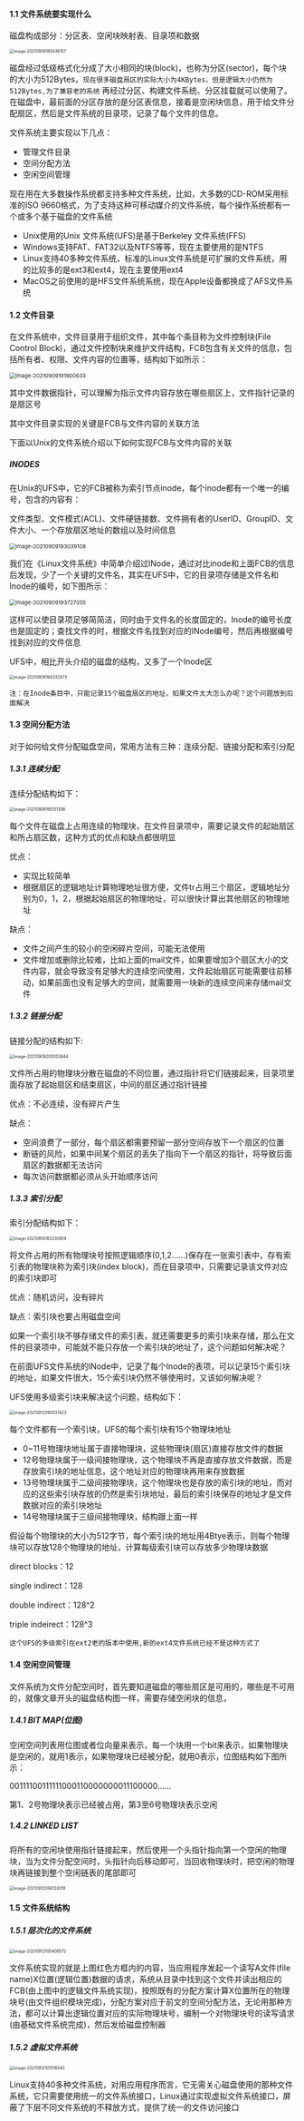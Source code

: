 #### 1.1 文件系统要实现什么

磁盘构成部分：分区表、空闲块映射表、目录项和数据

<img src="https://raw.githubusercontent.com/sermonlizhi/picture/main/image-20210909185436157.png" alt="image-20210909185436157" style="zoom:50%;" />

磁盘经过低级格式化分成了大小相同的块(block)，也称为分区(sector)，每个块的大小为512Bytes，`现在很多磁盘扇区的实际大小为4KBytes，但是逻辑大小仍然为512Bytes,为了兼容老的系统` 再经过分区、构建文件系统、分区挂载就可以使用了。在磁盘中，最前面的分区存放的是分区表信息，接着是空闲块信息，用于给文件分配扇区，然后是文件系统的目录项，记录了每个文件的信息。

文件系统主要实现以下几点：

- 管理文件目录
- 空间分配方法
- 空闲空间管理

现在用在大多数操作系统都支持多种文件系统，比如，大多数的CD-ROM采用标准的ISO 9660格式，为了支持这种可移动媒介的文件系统，每个操作系统都有一个或多个基于磁盘的文件系统

- Unix使用的Unix 文件系统(UFS)是基于Berkeley 文件系统(FFS)
- Windows支持FAT、FAT32以及NTFS等等，现在主要使用的是NTFS
- Linux支持40多种文件系统，标准的Linux文件系统是可扩展的文件系统，用的比较多的是ext3和ext4，现在主要使用ext4
- MacOS之前使用的是HFS文件系统系统，现在Apple设备都换成了AFS文件系统

#### 1.2 文件目录

在文件系统中，文件目录用于组织文件，其中每个条目称为文件控制块(File Control Block)，通过文件控制块来维护文件结构，FCB包含有关文件的信息，包括所有者、权限、文件内容的位置等，结构如下如所示：

<img src="https://raw.githubusercontent.com/sermonlizhi/picture/main/image-20210909191900633.png" alt="image-20210909191900633" style="zoom:67%;" />

其中文件数据指针，可以理解为指示文件内容存放在哪些扇区上，文件指针记录的是扇区号

其中文件目录实现的关键是FCB与文件内容的关联方法

下面以Unix的文件系统介绍以下如何实现FCB与文件内容的关联

##### INODES

在Unix的UFS中，它的FCB被称为索引节点inode，每个inode都有一个唯一的编号，包含的内容有：

文件类型、文件模式(ACL)、文件硬链接数、文件拥有者的UserID、GroupID、文件大小、一个存放扇区地址的数组以及时间信息

<img src="https://raw.githubusercontent.com/sermonlizhi/picture/main/image-20210909193039108.png" alt="image-20210909193039108" style="zoom:67%;" />

我们在《Linux文件系统》中简单介绍过INode，通过对比inode和上面FCB的信息后发现，少了一个关键的文件名，其实在UFS中，它的目录项存储是文件名和Inode的编号，如下图所示：

<img src="https://raw.githubusercontent.com/sermonlizhi/picture/main/image-20210909193727055.png" alt="image-20210909193727055" style="zoom:67%;" />

这样可以使目录项足够简简洁，同时由于文件名的长度固定的，Inode的编号长度也是固定的；查找文件的时，根据文件名找到对应的INode编号，然后再根据编号找到对应的文件信息

UFS中，相比开头介绍的磁盘的结构，又多了一个Inode区

<img src="https://raw.githubusercontent.com/sermonlizhi/picture/main/image-20210909194332873.png" alt="image-20210909194332873" style="zoom:50%;" />

`注：在Inode条目中，只能记录15个磁盘扇区的地址，如果文件太大怎么办呢？这个问题放到后面解决`

#### 1.3 空间分配方法

对于如何给文件分配磁盘空间，常用方法有三种：连续分配、链接分配和索引分配

##### 1.3.1 连续分配

连续分配结构如下：

<img src="https://raw.githubusercontent.com/sermonlizhi/picture/main/image-20210909195151306.png" alt="image-20210909195151306" style="zoom:50%;" />

每个文件在磁盘上占用连续的物理块，在文件目录项中，需要记录文件的起始扇区和所占扇区数，这种方式的优点和缺点都很明显

优点：

- 实现比较简单
- 根据扇区的逻辑地址计算物理地址很方便，文件tr占用三个扇区，逻辑地址分别为0，1，2，根据起始扇区的物理地址，可以很快计算出其他扇区的物理地址

缺点：

- 文件之间产生的较小的空闲碎片空间，可能无法使用
- 文件增加或删除比较难，比如上面的mail文件，如果要增加3个扇区大小的文件内容，就会导致没有足够大的连续空间使用，文件起始扇区可能需要往前移动，如果前面也没有足够大的空间，就需要用一块新的连续空间来存储mail文件

##### 1.3.2 链接分配

链接分配的结构如下:

<img src="https://raw.githubusercontent.com/sermonlizhi/picture/main/image-20210909200053844.png" alt="image-20210909200053844" style="zoom:50%;" />

文件所占用的物理块分散在磁盘的不同位置，通过指针将它们链接起来，目录项里面存放了起始扇区和结束扇区，中间的扇区通过指针链接

优点：不必连续，没有碎片产生

缺点：

- 空间浪费了一部分，每个扇区都需要预留一部分空间存放下一个扇区的位置
- 断链的风险，如果中间某个扇区的丢失了指向下一个扇区的指针，将导致后面扇区的数据都无法访问
- 每次访问数据都必须从头开始顺序访问

##### 1.3.3 索引分配

索引分配结构如下：

<img src="https://raw.githubusercontent.com/sermonlizhi/picture/main/image-20210910183230859.png" alt="image-20210910183230859" style="zoom:50%;" />

将文件占用的所有物理块号按照逻辑顺序(0,1,2……)保存在一张索引表中，存有索引表的物理块称为索引块(index block)，而在目录项中，只需要记录该文件对应的索引块即可

优点：随机访问，没有碎片

缺点：索引块也要占用磁盘空间

如果一个索引块不够存储文件的索引表，就还需要更多的索引块来存储，那么在文件的目录项中，可能就不能只存放一个索引块的地址了，这个问题如何解决呢？

在前面UFS文件系统的INode中，记录了每个Inode的表项，可以记录15个索引块的地址，如果文件很大，15个索引块仍然不够使用时，又该如何解决呢？

UFS使用多级索引块来解决这个问题，结构如下：

<img src="https://raw.githubusercontent.com/sermonlizhi/picture/main/image-20210912090531423.png" alt="image-20210912090531423" style="zoom:50%;" />

每个文件都有一个索引块，UFS的每个索引块有15个物理块地址

- 0~11号物理块地址属于直接物理块，这些物理块(扇区)直接存放文件的数据
- 12号物理块属于一级间接物理块，这个物理块不再是直接存放文件数据，而是存放索引块的地址信息，这个地址对应的物理块再用来存放数据
- 13号物理块属于二级间接物理块，这个物理块也是存放的索引块的地址，而对应的这些索引块存放的仍然是索引块地址，最后的索引块保存的地址才是文件数据对应的索引块地址
- 14号物理块属于三级间接物理块，结构跟上面一样

假设每个物理块的大小为512字节，每个索引块的地址用4Btye表示，则每个物理块可以存放128个物理块的地址，计算每级索引块可以存放多少物理块数据

direct blocks：12

single indirect：128 

double indirect：128^2

triple indeirect：128^3

`这个UFS的多级索引在ext2老的版本中使用,新的ext4文件系统已经不是这种方式了`

#### 1.4 空闲空间管理

文件系统为文件分配空间时，首先要知道磁盘的哪些扇区是可用的，哪些是不可用的，就像文章开头的磁盘结构图一样，需要存储空闲块的信息，

##### 1.4.1 BIT MAP(位图)

空闲空间列表用位图或者位向量来表示，每一个块用一个bit来表示，如果物理块是空闲的，就用1表示，如果物理块已经被分配，就用0表示，位图结构如下图所示：

00111100111111000110000000011100000……

第1、2号物理块表示已经被占用，第3至6号物理块表示空闲

##### 1.4.2 LINKED LIST

将所有的空闲块使用指针链接起来，然后使用一个头指针指向第一个空闲的物理块，当为文件分配空间时，头指针向后移动即可，当回收物理块时，把空闲的物理块再链接到整个空闲链表的尾部即可

<img src="https://raw.githubusercontent.com/sermonlizhi/picture/main/image-20210912094124318.png" alt="image-20210912094124318" style="zoom:50%;" />

#### 1.5 文件系统结构

##### 1.5.1 层次化的文件系统

<img src="https://raw.githubusercontent.com/sermonlizhi/picture/main/image-20210912100406572.png" alt="image-20210912100406572" style="zoom:50%;" />

文件系统实现的就是上图红色方框内的内容，当应用程序发起一个读写A文件(file name)X位置(逻辑位置)数据的请求，系统从目录中找到这个文件并读出相应的FCB(由上图中的逻辑文件系统实现)，按照既有的分配方案计算X位置所在的物理块号(由文件组织模块完成)，分配方案对应于前文的空间分配方法，无论用那种方法，都可以计算出逻辑位置对应的实际物理块号，编制一个对物理块号的读写请求(由基础文件系统完成)，然后发给磁盘控制器

##### 1.5.2 虚拟文件系统

<img src="https://raw.githubusercontent.com/sermonlizhi/picture/main/image-20210912101516540.png" alt="image-20210912101516540" style="zoom:50%;" />

Linux支持40多种文件系统，对用应用程序而言，它无需关心磁盘使用的那种文件系统，它只需要使用统一的文件系统接口，Linux通过实现虚拟文件系统接口，屏蔽了下层不同文件系统的不释放方式，提供了统一的文件访问接口
